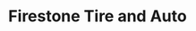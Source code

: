 ---
title: "Firestone Tire and Auto"
url: /mississauga/firestone-tire-and-auto/
shop: Autowerkstatt
---
